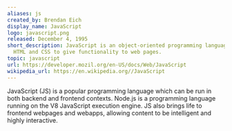 ```yaml
---
aliases: js
created_by: Brendan Eich
display_name: JavaScript
logo: javascript.png
released: December 4, 1995
short_description: JavaScript is an object-oriented programming language used alongside
  HTML and CSS to give functionality to web pages.
topic: javascript
url: https://developer.mozil.org/en-US/docs/Web/JavaScript
wikipedia_url: https://en.wikipedia.org//JavaScript
---
```

JavaScript (JS) is a popular programming language which can be run in both backend and frontend contexts. Node.js is a programming language running on the V8 JavaScript execution engine. JS also brings life to frontend webpages and webapps, allowing content to be intelligent and highly interactive.

